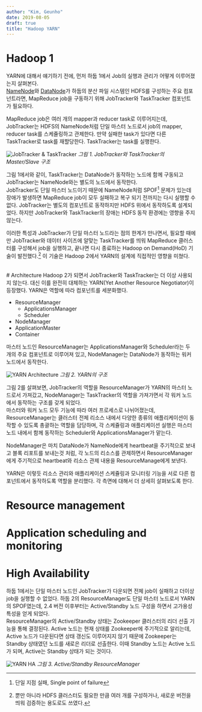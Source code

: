 ```yaml
---
author: "Kim, Geunho"
date: 2019-08-05
draft: true
title: "Hadoop YARN"
---
```



# Hadoop 1
YARN에 대해서 얘기하기 전에, 먼저 하둡 1에서 Job의 실행과 관리가 어떻게 이루어졌는지 살펴본다.  
[NameNode](/posts/hadoop-namenode/)와 [DataNode](/posts/hadoop-datanode/)가 하둡의 분산 파일 시스템인 HDFS를 구성하는 주요 컴포넌트라면, MapReduce job을 구동하기 위해 JobTracker와 TaskTracker 컴포넌트가 필요하다.  

MapReduce job은 여러 개의 mapper과 reducer task로 이루어지는데, JobTracker는 HDFS의 NameNode처럼 단일 마스터 노드로서 job의 mapper, reducer task를 스케쥴링하고 관제한다. 만약 실패한 task가 있다면 다른 TaskTracker로 task를 재할당한다. TaskTracker는 task를 실행한다.

![JobTracker & TaskTracker](/hadoop-yarn-1.png) _그림 1. JobTracker와 TaskTracker의 Master/Slave 구조_

그림 1에서와 같이, TaskTracker는 DataNode가 동작하는 노드에 함께 구동되고 JobTracker는 NameNode와는 별도의 노드에서 동작한다.  
JobTracker도 단일 마스터 노드이기 때문에 NameNode처럼 SPOF[^1] 문제가 있는데 장애가 발생하면 MapReduce job이 모두 실패하고 복구 되기 전까지는 다시 실행할 수 없다. JobTracker는 별도의 컴포넌트로 동작하지만 HDFS 위에서 동작하도록 설계되었다. 하지만 JobTracker와 TaskTracker의 장애는 HDFS 동작 환경에는 영향을 주지 않는다.  

이러한 특성과 JobTracker가 단일 마스터 노드라는 점의 한계가 만나면서, 필요할 때에만 JobTracker와 데이터 사이즈에 알맞는 TaskTracker를 띄워 MapReduce 클러스터를 구성해서 job을 실행하고, 끝나면 다시 종료하는 Hadoop on Demand(HoD) 기술이 발전했다.[^2] 이 기술은 Hadoop 2에서 YARN의 설계에 직접적인 영향을 미쳤다.  

<br />
# Architecture
Hadoop 2가 되면서 JobTracker와 TaskTracker는 더 이상 사용되지 않는다. 대신 이를 완전히 대체하는 YARN(Yet Another Resource Negotiator)이 등장했다. YARN은 역할에 따라 컴포넌트를 세분화했다.

* ResourceManager  
  * ApplicationsManager  
  * Scheduler  
* NodeManager  
* ApplicationMaster  
* Container  

마스터 노드인 ResourceManager는 ApplicationsManager와 Scheduler라는 두 개의 주요 컴포넌트로 이루어져 있고, NodeManager는 DataNode가 동작하는 워커 노드에서 동작한다.  

![YARN Architecture](/hadoop-yarn-2.png) _그림 2. YARN의 구조_

그림 2를 살펴보면, JobTracker의 역할을 ResourceManager가 YARN의 마스터 노드로서 가져갔고, NodeManager는 TaskTracker의 역할을 가져가면서 각 워커 노드에서 동작하는 구조를 갖게 되었다.  
마스터와 워커 노드 모두 기능에 따라 여러 프로세스로 나뉘어졌는데, ResourceManager는 클러스터 전체 리소스 내에서 다양한 종류의 애플리케이션이 동작할 수 있도록 총괄하는 역할을 담당하며, 각 스케쥴링과 애플리케이션 실행은 마스터 노드 내에서 함께 동작하는 Scheduler와 ApplicationsManager가 맡는다.  

NodeManager은 마치 DataNode가 NameNode에게 heartbeat을 주기적으로 보내고 블록 리포트를 보내는것 처럼, 각 노드의 리소스를 관제하면서 ResourceManager에게 주기적으로 heartbeat와 리소스 관제 내용을 ResourceManage에게 보낸다.  

YARN은 이렇듯 리소스 관리와 애플리케이션 스케쥴링과 모니터링 기능을 서로 다른 컴포넌트에서 동작하도록 역할을 분리했다. 각 측면에 대해서 더 상세히 살펴보도록 한다.  

# Resource management


# Application scheduling and monitoring


# High Availability
하둡 1에서는 단일 마스터 노드인 JobTracker가 다운되면 전체 job이 실패하고 더이상 job을 실행할 수 없었다. 하둡 2의 ResourceManager도 단일 마스터 노드로서 YARN의 SPOF였는데, 2.4 버전 이후부터는 Active/Standby 노드 구성을 하면서 고가용성 특성을 얻게 되었다.  
ResourceManager의 Active/Standby 상태는 Zookeeper 클러스터의 리더 선출 기능을 통해 결정된다. Active 노드는 현재 상태를 Zookeeper에 주기적으로 알리는데, Active 노드가 다운된다면 상태 갱신도 이루어지지 않기 때문에 Zookeeper는 Standby 상태였던 노드를 새로은 리더로 선출한다. 이때 Standby 노드는 Active 노드가 되며, Active는 Standby 상태가 되는 것이다.  

![YARN HA](/hadoop-yarn-3.png) _그림 3. Active/Standby ResourceManager_

[^1]: 단일 지점 실패, Single point of failure
[^2]: 뿐만 아니라 HDFS 클러스터도 필요한 만큼 여러 개를 구성하거나, 새로운 버전을 띄워 검증하는 용도로도 쓰였다.
